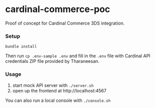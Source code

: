 # cardinal-commerce-poc

Proof of concept for Cardinal Commerce 3DS integration.

### Setup

```
bundle install
```

Then run `cp .env-sample .env` and fill in the `.env` file with Cardinal API credentials ZIP file provided by Tharaneesan.

### Usage

1. start mock API server with `./server.sh`
2. open up the frontend at http://localhost:4567

You can also run a local console with `./console.sh`

